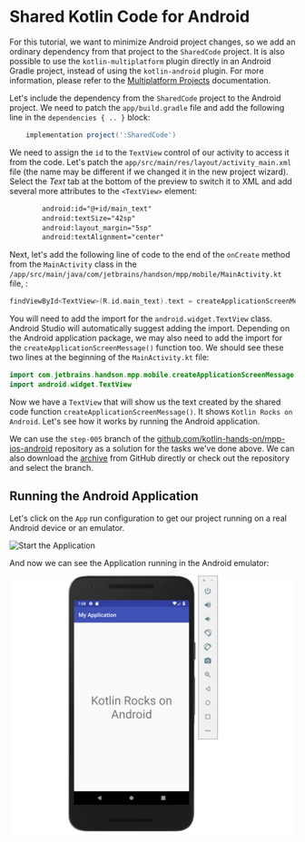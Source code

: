 # Shared Kotlin Code for Android

For this tutorial, we want to minimize Android project changes, so we add an ordinary dependency from that 
project to the `SharedCode` project.
It is also possible to use the `kotlin-multiplatform` plugin directly in an Android 
Gradle project, instead of using the `kotlin-android` plugin. For more information, please refer to the
[Multiplatform Projects](/docs/reference/multiplatform.html) documentation.  

Let's include the dependency from the `SharedCode` project to the Android project. We need to patch
the `app/build.gradle` file and add the following line in the `dependencies { .. }` block:

```groovy
    implementation project(':SharedCode')
```

We need to
assign the `id` to the `TextView` control of our activity to access it from the code.
Let's patch the
`app/src/main/res/layout/activity_main.xml` file
(the name may be different if we changed it in the new project wizard). 
Select the _Text_ tab at the bottom of the preview to switch it to XML
and add several more attributes to the `<TextView>` element: 

```xml
        android:id="@+id/main_text"
        android:textSize="42sp"
        android:layout_margin="5sp"
        android:textAlignment="center"
```

Next, let's add the following line of code to the end of the `onCreate` method from the `MainActivity` class
in the `/app/src/main/java/com/jetbrains/handson/mpp/mobile/MainActivity.kt` file, :

```kotlin
findViewById<TextView>(R.id.main_text).text = createApplicationScreenMessage()
```

You will need to add the import for the `android.widget.TextView` class. Android Studio
will automatically suggest adding the import. Depending on the Android application package,
we may also need to add the import for the `createApplicationScreenMessage()` function too.
We should see these two lines at the beginning of the `MainActivity.kt` file:

```kotlin
import com.jetbrains.handson.mpp.mobile.createApplicationScreenMessage
import android.widget.TextView
```

Now we have a `TextView` that will show us the text created by the shared
code function `createApplicationScreenMessage()`. It shows `Kotlin Rocks on Android`.
Let's see how it works by running the Android application.

We can use the `step-005` branch of the 
[github.com/kotlin-hands-on/mpp-ios-android](https://github.com/kotlin-hands-on/mpp-ios-android/tree/step-005)
repository as a solution for the tasks we've done above. We can also download the
[archive](https://github.com/kotlin-hands-on/mpp-ios-android/archive/step-005.zip) from GitHub directly
or check out the repository and select the branch.

## Running the Android Application

Let's click on the `App` run configuration
to get our project running on a real Android device or an emulator. 

![Start the Application](./assets/mpp-ios-android/studio-start-app.png)

And now we can see the Application running in the Android emulator:
    
![Emulator App](./assets/android-emulator-kotlin-rocks-android.png)

